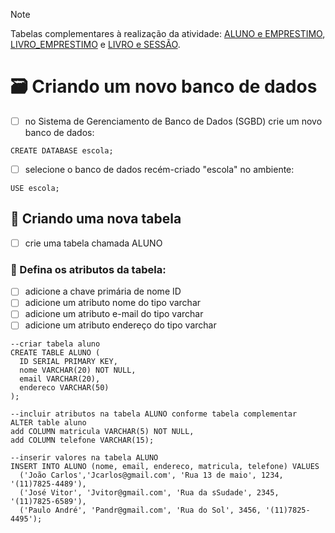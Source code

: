 > [!NOTE]
> Tabelas complementares à realização da atividade:
> [ALUNO e EMPRESTIMO](https://github.com/alcangio/db-ESCOLA/blob/main/Imagem01_Atividade06_BancoDeDadosI.png), 
> [LIVRO_EMPRESTIMO](https://github.com/alcangio/db-ESCOLA/blob/main/Imagem02_Atividade06_BancoDeDadosI.png) e
> [LIVRO e SESSÃO](https://github.com/alcangio/db-ESCOLA/blob/main/Imagem03_Atividade06_BancoDeDadosI.png).


# 🗃 Criando um novo banco de dados
- [ ] no Sistema de Gerenciamento de Banco de Dados (SGBD) crie um novo banco de dados:
```
CREATE DATABASE escola;
```
- [ ] selecione o banco de dados recém-criado "escola" no ambiente:
```
USE escola;
```

## 🧾 Criando uma nova tabela
- [ ] crie uma tabela chamada ALUNO
### 🔖 Defina os atributos da tabela:
- [ ] adicione a chave primária de nome ID
- [ ] adicione um atributo nome do tipo varchar
- [ ] adicione um atributo e-mail do tipo varchar
- [ ] adicione um atributo endereço do tipo varchar
```
--criar tabela aluno
CREATE TABLE ALUNO (
  ID SERIAL PRIMARY KEY,
  nome VARCHAR(20) NOT NULL,
  email VARCHAR(20),
  endereco VARCHAR(50)
);

--incluir atributos na tabela ALUNO conforme tabela complementar
ALTER table aluno
add COLUMN matricula VARCHAR(5) NOT NULL,
add COLUMN telefone VARCHAR(15);

--inserir valores na tabela ALUNO
INSERT INTO ALUNO (nome, email, endereco, matricula, telefone) VALUES
  ('João Carlos','Jcarlos@gmail.com', 'Rua 13 de maio', 1234, '(11)7825-4489'),
  ('José Vitor', 'Jvitor@gmail.com', 'Rua da sSudade', 2345, '(11)7825-6589'),
  ('Paulo André', 'Pandr@gmail.com', 'Rua do Sol', 3456, '(11)7825-4495');
```
